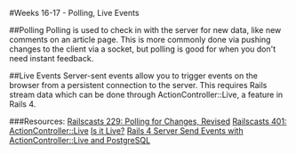 #Weeks 16-17 - Polling, Live Events

##Polling
Polling is used to check in with the server for new data, like new comments on an article page. This is more commonly done via pushing changes to the client via a socket, but polling is good for when you don't need instant feedback.



##Live Events
Server-sent events allow you to trigger events on the browser from a persistent connection to the server. This requires Rails stream data which can be done through ActionController::Live, a feature in Rails 4.



###Resources:
[Railscasts 229: Polling for Changes, Revised](http://railscasts.com/episodes/229-polling-for-changes-revised)
[Railscasts 401: ActionController::Live](http://railscasts.com/episodes/401-actioncontroller-live?view=asciicast)
[Is it Live?](http://tenderlovemaking.com/2012/07/30/is-it-live.html)
[Rails 4 Server Send Events with ActionController::Live and PostgreSQL](http://ngauthier.com/2013/02/rails-4-sse-notify-listen.html)
